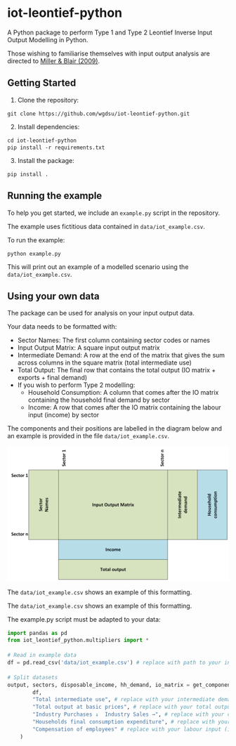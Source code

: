 # iot-leontief-python

A Python package to perform Type 1 and Type 2 Leontief Inverse Input Output Modelling in Python.

Those wishing to familiarise themselves with input output analysis are directed to [Miller & Blair (2009)](http://digamo.free.fr/io2009.pdf).

## Getting Started

1. Clone the repository:

```
git clone https://github.com/wgdsu/iot-leontief-python.git
```

2. Install dependencies:

```
cd iot-leontief-python
pip install -r requirements.txt
```

3. Install the package:

```
pip install .
```

## Running the example

To help you get started, we include an `example.py` script in the repository.

The example uses fictitious data contained in `data/iot_example.csv`.

To run the example:

```
python example.py
```

This will print out an example of a modelled scenario using the `data/iot_example.csv`.

## Using your own data

The package can be used for analysis on your input output data.

Your data needs to be formatted with:
* Sector Names: The first column containing sector codes or names
* Input Output Matrix: A square input output matrix
* Intermediate Demand: A row at the end of the matrix that gives the sum across columns in the square matrix (total intermediate use)
* Total Output: The final row that contains the total output (IO matrix + exports + final demand)
* If you wish to perform Type 2 modelling:
  * Household Consumption: A column that comes after the IO matrix containing the household final demand by sector
  * Income: A row that comes after the IO matrix containing the labour input (income) by sector

The components and their positions are labelled in the diagram below and an example is provided in the file `data/iot_example.csv`.

![Input Output Table Example](imgs\IOTemplate.png)

The `data/iot_example.csv` shows an example of this formatting.

The `data/iot_example.csv` shows an example of this formatting.

The example.py script must be adapted to your data:

```python
import pandas as pd
from iot_leontief_python.multipliers import *

# Read in example data
df = pd.read_csv('data/iot_example.csv') # replace with path to your input output data

# Split datasets
output, sectors, disposable_income, hh_demand, io_matrix = get_components(
        df,
        "Total intermediate use", # replace with your intermediate demand column name
        "Total output at basic prices", # replace with your total output row name
        "Industry Purchases ↓  Industry Sales →", # replace with your column that contains sector names
        "Households final consumption expenditure", # replace with your household final demand column name
        "Compensation of employees" # replace with your labour input (income) name
    )
```
